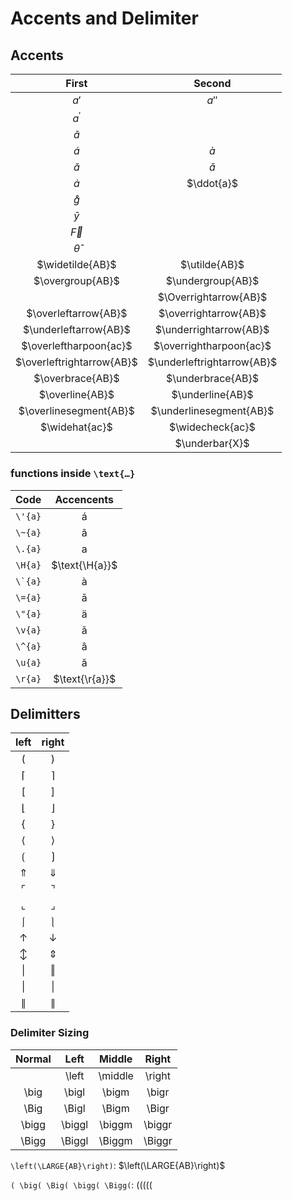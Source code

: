 # Accents and Delimiter

## Accents

|           First           |           Second           |
| :-----------------------: | :------------------------: |
|           $a'$            |           $a''$            |
|       $a^{\prime}$        |                            |
|        $\tilde{a}$        |                            |
|        $\acute{a}$        |        $\grave{a}$         |
|        $\breve{a}$        |        $\check{a}$         |
|         $\dot{a}$         |         $\ddot{a}$         |
|      $\mathring{g}$       |                            |
|         $\bar{y}$         |                            |
|         $\vec{F}$         |                            |
|      $\hat{\theta}$       |                            |
|     $\widetilde{AB}$      |       $\utilde{AB}$        |
|     $\overgroup{AB}$      |     $\undergroup{AB}$      |
|                           |   $\Overrightarrow{AB}$    |
|   $\overleftarrow{AB}$    |   $\overrightarrow{AB}$    |
|   $\underleftarrow{AB}$   |   $\underrightarrow{AB}$   |
|  $\overleftharpoon{ac}$   |  $\overrightharpoon{ac}$   |
| $\overleftrightarrow{AB}$ | $\underleftrightarrow{AB}$ |
|     $\overbrace{AB}$      |     $\underbrace{AB}$      |
|      $\overline{AB}$      |      $\underline{AB}$      |
|  $\overlinesegment{AB}$   |  $\underlinesegment{AB}$   |
|      $\widehat{ac}$       |      $\widecheck{ac}$      |
|                           |       $\underbar{X}$       |


### functions inside `\text{…}`
|             Code             |   Accencents   |
| :--------------------------: | :------------: |
|           `\'{a}`            | $\text{\'{a}}$ |
|           `\~{a}`            | $\text{\~{a}}$ |
|           `\.{a}`            | $\text{\.{a}}$ |
|           `\H{a}`            | $\text{\H{a}}$ |
| ``\`{a}``  |  $\text{\`{a}}$ |
|           `\={a}`            | $\text{\={a}}$ |
|           `\"{a}`            | $\text{\"{a}}$ |
|           `\v{a}`            | $\text{\v{a}}$ |
|           `\^{a}`            | $\text{\^{a}}$ |
|           `\u{a}`            | $\text{\u{a}}$ |
|           `\r{a}`            | $\text{\r{a}}$ |

## Delimitters

|      left      |     right      |
| :------------: | :------------: |
|   $\lparen$    |   $\rparen$    |
|    $\lceil$    |    $\rceil$    |
|   $\lbrack$    |   $\rbrack$    |
|   $\lfloor$    |   $\rfloor$    |
|   $\lbrace$    |   $\rbrace$    |
|   $\langle$    |   $\rangle$    |
|   $\lgroup$    |   $\rgroup$    |
|   $\Uparrow$   |  $\Downarrow$  |
|  $\ulcorner$   |  $\urcorner$   |
|  $\llcorner$   |  $\lrcorner$   |
| $\lmoustache$  | $\rmoustache$  |
|   $\uparrow$   |  $\downarrow$  |
| $\updownarrow$ | $\Updownarrow$ |
|    $\vert$     |    $\Vert$     |
|    $\lvert$    |    $\rvert$    |
|    $\lVert$    |    $\rVert$    |


### Delimiter Sizing
| Normal |  Left  | Middle  | Right  |
| :----: | :----: | :-----: | :----: |
|        | \left  | \middle | \right |
|  \big  | \bigl  |  \bigm  | \bigr  |
|  \Big  | \Bigl  |  \Bigm  | \Bigr  |
| \bigg  | \biggl | \biggm  | \biggr |
| \Bigg  | \Biggl | \Biggm  | \Biggr |

`\left(\LARGE{AB}\right)`: $\left(\LARGE{AB}\right)$

`( \big( \Big( \bigg( \Bigg(`: $( \big( \Big( \bigg( \Bigg($

